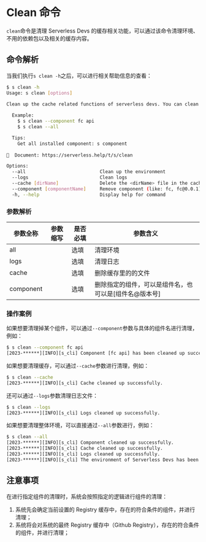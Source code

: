 # Clean 命令

`clean`命令是清理 Serverless Devs 的缓存相关功能，可以通过该命令清理环境、不用的依赖包以及相关的缓存内容。

## 命令解析

当我们执行`s clean -h`之后，可以进行相关帮助信息的查看：

```bash
$ s clean -h
Usage: s clean [options]

Clean up the cache related functions of serverless devs. You can clean up the environment, unused dependent packages and related cache contents through this command.
  
  Example:
    $ s clean --component fc api
    $ s clean --all

  Tips:
    Get all installed component: s component
    
📖  Document: https://serverless.help/t/s/clean

Options:
  --all                           Clean up the environment
  --logs                          Clean logs
  --cache [dirName]               Delete the <dirName> file in the cache
  --component [componentName]     Remove component (like: fc, fc@0.0.1)
  -h, --help                      Display help for command
```

### 参数解析

| 参数全称  | 参数缩写 | 是否必填 | 参数含义                                              |
| --------- | -------- | -------- | ----------------------------------------------------- |
| all       |          | 选填     | 清理环境                                              |
| logs      |          | 选填     | 清理日志                                              |
| cache     |          | 选填     | 删除缓存里的的<dirName>文件                           |
| component |          | 选填     | 删除指定的组件，可以是组件名，也可以是[组件名@版本号] |

### 操作案例

如果想要清理掉某个组件，可以通过`--component`参数与具体的组件名进行清理，例如：

```bash
$ s clean --component fc api
[2023-******][INFO][s_cli] Component [fc api] has been cleaned up successfully.
```

如果想要清理缓存，可以通过`--cache`参数进行清理，例如：

```bash
$ s clean --cache 
[2023-******][INFO][s_cli] Cache cleaned up successfully.
```

还可以通过`--logs`参数清理日志文件：

```bash
$ s clean --logs
[2023-******][INFO][s_cli] Logs cleaned up successfully.
```

如果想要清理整体环境，可以直接通过`--all`参数进行，例如：

```bash
$ s clean --all       
[2023-******][INFO][s_cli] Component cleaned up successfully.
[2023-******][INFO][s_cli] Cache cleaned up successfully.
[2023-******][INFO][s_cli] Logs cleaned up successfully.
[2023-******][INFO][s_cli] The environment of Serverless Devs has been cleaned up successfully.
```

## 注意事项

在进行指定组件的清理时，系统会按照指定的逻辑进行组件的清理：

1. 系统先会确定当前设置的 Registry 缓存中，存在的符合条件的组件，并进行清理；
2. 系统将会对系统的最终 Registry 缓存中（Github Registry），存在的符合条件的组件，并进行清理；
